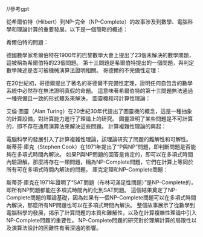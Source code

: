 //參考gpt

從希爾伯特（Hilbert）到NP-完全（NP-Complete）的故事涉及到數學、電腦科學和理論計算的重要發展。以下是一個簡略的概述：

希爾伯特的問題：

德國數學家希爾伯特在1900年的巴黎數學大會上提出了23個未解決的數學問題，這被稱為希爾伯特的23個問題。
第十三問題是希爾伯特提出的一個問題，與判定數學陳述是否可被機械演算法證明相關。
哥德爾的不完備性定理：

在20世紀初，哥德爾提出了著名的哥德爾不完備性定理，證明任何自包含的數學系統中必然存在無法證明真假的命題。
這意味著希爾伯特的第十三問題無法通過一種完備且一致的形式體系來解決。
圖靈機和可計算性理論：

艾倫·圖靈（Alan Turing）在20世紀30年代提出了圖靈機的概念，這是一種抽象的計算設備，對計算能力進行了理論上的研究。
圖靈證明了某些問題是不可計算的，即不存在通用演算法來解決這些問題。
計算複雜性理論的興起：

電腦科學的發展引入了計算複雜性理論，該理論研究了問題的難解性和可解性。
斯蒂芬·庫克（Stephen Cook）在1971年提出了“P與NP”問題，即判斷問題是否能夠在多項式時間內解決。
如果P與NP問題的回答是肯定的，即可以在多項式時間內驗證解，那麼將存在一類問題，稱為NP-Complete問題，它們在計算上等同於所有可在多項式時間內解決的問題。
庫克定理和NP-Complete問題：

斯蒂芬·庫克在1971年證明了“SAT問題（布林可滿足性問題）”是NP-Complete的，即所有NP問題都能在多項式時間內約化到SAT問題。
這個結果奠定了NP-Complete問題的理論基礎，因為如果有一個NP-Complete問題可以在多項式時間內解決，那麼所有NP問題也可以在多項式時間內解決。
整個故事展示了從數學到電腦科學的發展，揭示了計算問題的本質和難解性，以及在計算複雜性理論中引入NP-Complete問題的重要性。 NP-Complete問題的研究對於理解計算的局限性以及演算法設計的困難性有著深遠的影響。

